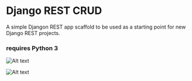# Django REST CRUD


A simple Djangon REST app scaffold to be used as a starting point for new Django REST projects.

### requires Python 3



![Alt text](https://raw.githubusercontent.com/MattAndrzejczuk/Django-Angular-ToDoList/master/static/ss2.png "Main List View")

![Alt text](https://raw.githubusercontent.com/MattAndrzejczuk/Django-Angular-ToDoList/master/static/ss1.png "Editing a pre-existing task")
